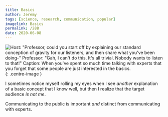 ```yaml
---
title: Basics
author: Jeremy
tags: [science, research, communication, popular]
imagelink: Basics
permalink: /288
date: 2020-06-08
---
```


![Host: "Professor, could you start off by explaining our standard conception of gravity for our listeners, and then share what you've been doing-" Professor: "Gah, I can't do this. It's all trivial. Nobody wants to listen to that!" Caption: When you've spent so much time talking with experts that you forget that some people are just interested in the basics.](https://res.cloudinary.com/dh3hm8pb7/image/upload/c_scale,q_auto:best,w_615/v1535842782/Handwaving/Published/Basics.png){: .centre-image }

I sometimes notice myself rolling my eyes when I see *another* explanation of a basic concept that I know well, but then I realize that the target audience *is not me*.

Communicating to the public is important *and* distinct from communicating with experts.
